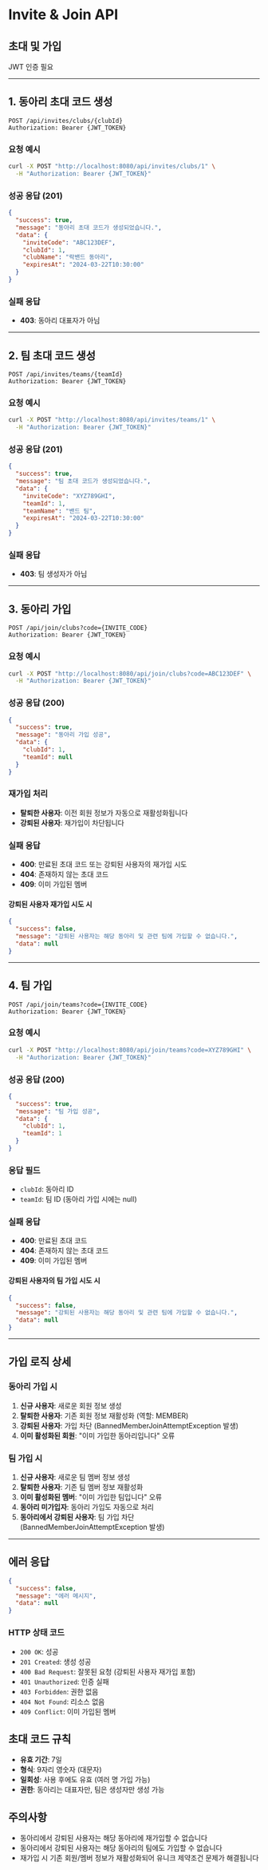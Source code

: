 # Invite & Join API

## 초대 및 가입
JWT 인증 필요

---

## 1. 동아리 초대 코드 생성
```
POST /api/invites/clubs/{clubId}
Authorization: Bearer {JWT_TOKEN}
```

### 요청 예시
```bash
curl -X POST "http://localhost:8080/api/invites/clubs/1" \
  -H "Authorization: Bearer {JWT_TOKEN}"
```

### 성공 응답 (201)
```json
{
  "success": true,
  "message": "동아리 초대 코드가 생성되었습니다.",
  "data": {
    "inviteCode": "ABC123DEF",
    "clubId": 1,
    "clubName": "락밴드 동아리",
    "expiresAt": "2024-03-22T10:30:00"
  }
}
```

### 실패 응답
- **403**: 동아리 대표자가 아님

---

## 2. 팀 초대 코드 생성
```
POST /api/invites/teams/{teamId}
Authorization: Bearer {JWT_TOKEN}
```

### 요청 예시
```bash
curl -X POST "http://localhost:8080/api/invites/teams/1" \
  -H "Authorization: Bearer {JWT_TOKEN}"
```

### 성공 응답 (201)
```json
{
  "success": true,
  "message": "팀 초대 코드가 생성되었습니다.",
  "data": {
    "inviteCode": "XYZ789GHI",
    "teamId": 1,
    "teamName": "밴드 팀",
    "expiresAt": "2024-03-22T10:30:00"
  }
}
```

### 실패 응답
- **403**: 팀 생성자가 아님

---

## 3. 동아리 가입
```
POST /api/join/clubs?code={INVITE_CODE}
Authorization: Bearer {JWT_TOKEN}
```

### 요청 예시
```bash
curl -X POST "http://localhost:8080/api/join/clubs?code=ABC123DEF" \
  -H "Authorization: Bearer {JWT_TOKEN}"
```

### 성공 응답 (200)
```json
{
  "success": true,
  "message": "동아리 가입 성공",
  "data": {
    "clubId": 1,
    "teamId": null
  }
}
```

### 재가입 처리
- **탈퇴한 사용자**: 이전 회원 정보가 자동으로 재활성화됩니다
- **강퇴된 사용자**: 재가입이 차단됩니다

### 실패 응답
- **400**: 만료된 초대 코드 또는 강퇴된 사용자의 재가입 시도
- **404**: 존재하지 않는 초대 코드
- **409**: 이미 가입된 멤버

#### 강퇴된 사용자 재가입 시도 시
```json
{
  "success": false,
  "message": "강퇴된 사용자는 해당 동아리 및 관련 팀에 가입할 수 없습니다.",
  "data": null
}
```

---

## 4. 팀 가입
```
POST /api/join/teams?code={INVITE_CODE}
Authorization: Bearer {JWT_TOKEN}
```

### 요청 예시
```bash
curl -X POST "http://localhost:8080/api/join/teams?code=XYZ789GHI" \
  -H "Authorization: Bearer {JWT_TOKEN}"
```

### 성공 응답 (200)
```json
{
  "success": true,
  "message": "팀 가입 성공",
  "data": {
    "clubId": 1,
    "teamId": 1
  }
}
```

### 응답 필드
- `clubId`: 동아리 ID
- `teamId`: 팀 ID (동아리 가입 시에는 null)

### 실패 응답
- **400**: 만료된 초대 코드
- **404**: 존재하지 않는 초대 코드
- **409**: 이미 가입된 멤버

#### 강퇴된 사용자의 팀 가입 시도 시
```json
{
  "success": false,
  "message": "강퇴된 사용자는 해당 동아리 및 관련 팀에 가입할 수 없습니다.",
  "data": null
}
```

---

## 가입 로직 상세

### 동아리 가입 시
1. **신규 사용자**: 새로운 회원 정보 생성
2. **탈퇴한 사용자**: 기존 회원 정보 재활성화 (역할: MEMBER)
3. **강퇴된 사용자**: 가입 차단 (BannedMemberJoinAttemptException 발생)
4. **이미 활성화된 회원**: "이미 가입한 동아리입니다" 오류

### 팀 가입 시
1. **신규 사용자**: 새로운 팀 멤버 정보 생성
2. **탈퇴한 사용자**: 기존 팀 멤버 정보 재활성화
3. **이미 활성화된 멤버**: "이미 가입한 팀입니다" 오류
4. **동아리 미가입자**: 동아리 가입도 자동으로 처리
5. **동아리에서 강퇴된 사용자**: 팀 가입 차단 (BannedMemberJoinAttemptException 발생)

---

## 에러 응답
```json
{
  "success": false,
  "message": "에러 메시지",
  "data": null
}
```

### HTTP 상태 코드
- `200 OK`: 성공
- `201 Created`: 생성 성공
- `400 Bad Request`: 잘못된 요청 (강퇴된 사용자 재가입 포함)
- `401 Unauthorized`: 인증 실패
- `403 Forbidden`: 권한 없음
- `404 Not Found`: 리소스 없음
- `409 Conflict`: 이미 가입된 멤버

## 초대 코드 규칙
- **유효 기간**: 7일
- **형식**: 9자리 영숫자 (대문자)
- **일회성**: 사용 후에도 유효 (여러 명 가입 가능)
- **권한**: 동아리는 대표자만, 팀은 생성자만 생성 가능

## 주의사항
- 동아리에서 강퇴된 사용자는 해당 동아리에 재가입할 수 없습니다
- 동아리에서 강퇴된 사용자는 해당 동아리의 팀에도 가입할 수 없습니다
- 재가입 시 기존 회원/멤버 정보가 재활성화되어 유니크 제약조건 문제가 해결됩니다
